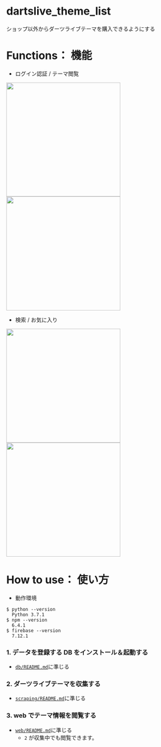 # dartslive_theme_list

ショップ以外からダーツライブテーマを購入できるようにする

# Functions： 機能

- ログイン認証 / テーマ閲覧

<img src="https://user-images.githubusercontent.com/26742929/75689922-5c0f6380-5ce5-11ea-81f3-b1621d6c11f2.jpg" width="300"> <img src="https://user-images.githubusercontent.com/26742929/75690055-96790080-5ce5-11ea-9586-5137b4e3c8a8.jpg" width="300">

- 検索 / お気に入り

<img src="https://user-images.githubusercontent.com/26742929/75690064-98db5a80-5ce5-11ea-971a-ffb5840470fc.jpg" width="300"> <img src="https://user-images.githubusercontent.com/26742929/75690072-9973f100-5ce5-11ea-976d-a46c4523d80a.jpg" width="300">

# How to use： 使い方

- 動作環境

```
$ python --version
  Python 3.7.1
$ npm --version
  6.4.1
$ firebase --version
  7.12.1
```

### 1. データを登録する DB をインストール＆起動する

- [`db/README.md`](db/README.md)に準じる

### 2. ダーツライブテーマを収集する

- [`scraping/README.md`](scraping/README.md)に準じる

### 3. web でテーマ情報を閲覧する

- [`web/README.md`](web/README.md)に準じる
  - `2` が収集中でも閲覧できます。
